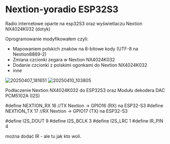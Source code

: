 # Nextion-yoradio ESP32S3

Radio internetowe oparte na esp32S3 oraz wyświetlaczu Nextion NX4024K032 (dotyk)

Oprogramowanie modyfikowałem czyli:
- Mapowaniem polskich znaków na 8-bitowe kody (UTF-8 na Nextion8869-2)
- Zmiana czcionki zegara w Nextion NX4024K032
- Dodanie czcionki z polskimi ogonkami do Nextion NX4024K032
- inne

![20250407_181651](https://github.com/user-attachments/assets/bf113f71-511a-4dd9-99e2-db6248836df8)
![20250410_103805](https://github.com/user-attachments/assets/2743f537-c380-493f-aae5-be3067fee9d2)

Podłaczenie Nextion NX4024K032 do ESP32S3 oraz Modułu dekodera DAC PCM5102A (I2S)

#define NEXTION_RX			16  //TX Nextion → GPIO16 (RX) na ESP32-S3
#define NEXTION_TX			17  //RX Nextion → GPIO17 (TX) na ESP32-S3

#define I2S_DOUT			  9
#define I2S_BCLK			  3
#define I2S_LRC			    1
#define IR_PIN			    4

można dodać IR - ale tu jak kto woli.
